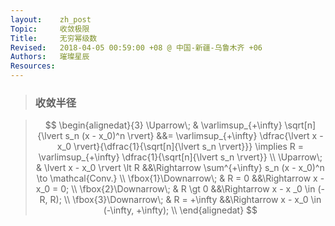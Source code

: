 ```yaml
---
layout:    zh_post
Topic:     收敛极限
Title:     无穷幂级数
Revised:   2018-04-05 00:59:00 +08 @ 中国-新疆-乌鲁木齐 +06
Authors:   璀璨星辰
Resources:
---
```


> ### 收敛半径

> $$
> \begin{alignedat}{3}
> \Uparrow\;           & \varlimsup_{+\infty} \sqrt[n]{\lvert s_n (x - x_0)^n \rvert} &&= \varlimsup_{+\infty} \dfrac{\lvert x - x_0 \rvert}{\dfrac{1}{\sqrt[n]{\lvert s_n \rvert}}} \implies R = \varlimsup_{+\infty} \dfrac{1}{\sqrt[n]{\lvert s_n \rvert}} \\
> \Uparrow\;           &                                  \lvert x - x_0 \rvert \lt R &&\Rightarrow \sum^{+\infty} s_n (x - x_0)^n \to \mathcal{Conv.} \\
> \fbox{1}\Downarrow\; & R = 0                                                        &&\Rightarrow x - x_0 = 0; \\
> \fbox{2}\Downarrow\; & R \gt 0                                                      &&\Rightarrow x - x _0 \in (-R, R); \\
> \fbox{3}\Downarrow\; & R = +\infty                                                  &&\Rightarrow x - x_0 \in (-\infty, +\infty); \\
> \end{alignedat}
> $$
>